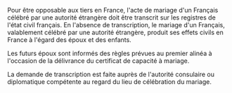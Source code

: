 Pour être opposable aux tiers en France, l'acte de mariage d'un Français célébré par une autorité étrangère doit être transcrit sur les registres de l'état civil français. En l'absence de transcription, le mariage d'un Français, valablement célébré par une autorité étrangère, produit ses effets civils en France à l'égard des époux et des enfants.

Les futurs époux sont informés des règles prévues au premier alinéa à l'occasion de la délivrance du certificat de capacité à mariage.

La demande de transcription est faite auprès de l'autorité consulaire ou diplomatique compétente au regard du lieu de célébration du mariage.
